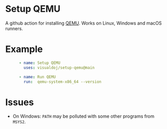 # Setup QEMU

A github action for installing [QEMU](https://www.qemu.org/). Works on Linux, Windows and macOS runners.

# Example

```yaml
      - name: Setup QEMU
        uses: visualdoj/setup-qemu@main

      - name: Run QEMU
        run:  qemu-system-x86_64 --version
```

# Issues

* On Windows: `PATH` may be polluted with some other programs from `MSYS2`.
